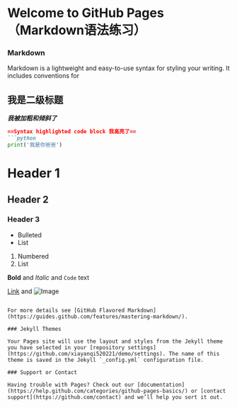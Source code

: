 # Welcome to GitHub Pages（Markdown语法练习）



### Markdown

Markdown is a lightweight and easy-to-use syntax for styling your writing. It includes conventions for
## 我是二级标题
***我被加粗和倾斜了***
```markdown
==Syntax highlighted code block 我高亮了==
```python
print('我是你爸爸')
```

# Header 1
## Header 2
### Header 3

- Bulleted
- List

1. Numbered
2. List

**Bold** and _Italic_ and `Code` text

[Link](url) and ![Image](src)
```

For more details see [GitHub Flavored Markdown](https://guides.github.com/features/mastering-markdown/).

### Jekyll Themes

Your Pages site will use the layout and styles from the Jekyll theme you have selected in your [repository settings](https://github.com/xiayanqi520221/demo/settings). The name of this theme is saved in the Jekyll `_config.yml` configuration file.

### Support or Contact

Having trouble with Pages? Check out our [documentation](https://help.github.com/categories/github-pages-basics/) or [contact support](https://github.com/contact) and we’ll help you sort it out.
